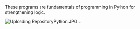 These programs are fundamentals of programming in Python for strengthening logic.

![Uploading RepositoryPython.JPG…]()
